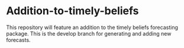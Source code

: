 # Addition-to-timely-beliefs
This repository will feature an addition to the timely beliefs forecasting package.
This is the develop branch for generating and adding new forecasts.
